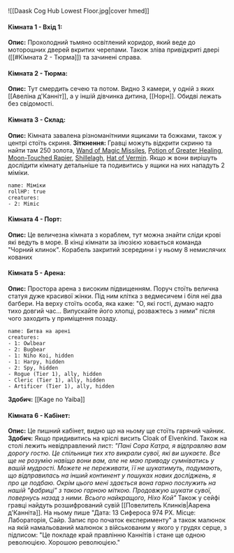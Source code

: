 ![[Daask Cog Hub Lowest Floor.jpg|cover hmed]]
#### Кімната 1 - Вхід 1:
**Опис:** Прохолодний тьмяно освітлений коридор, який веде до моторошних дверей вкритих черепами. Також зліва привідкриті двері ([[#Кімната 2 - Тюрма]]) та зачинені справа. 

#### Кімната 2 - Тюрма:
**Опис:** Тут смердить сечею та потом. Видно 3 камери, у одній з яких [[Авеліна д'Канніт]], а у іншій дівчинка дитина, [[Норн]]. Обидві лежать без свідомості.

#### Кімната 3 - Склад:
**Опис:** Кімната завалена різноманітними ящиками та божками, також у центрі стоїть скриня. 
**Зіткнення:** Гравці можуть відкрити скриню та найти там 250 золота, [Wand of Magic Missiles](https://www.dndbeyond.com/magic-items/4794-wand-of-magic-missiles), [Potion of Greater Healing](https://5e.tools/items.html#potion%20of%20greater%20healing_dmg), [Moon-Touched Rapier](https://5e.tools/items.html#moon-touched%20rapier_xge), [Shillelagh](https://5e.tools/spells.html#shillelagh_phb), [Hat of Vermin](https://5e.tools/items.html#hat%20of%20vermin_xge). Якщо ж вони вирішуть дослідити кімнату детальніше та подивитись у ящики на них нападуть 2 міміки.
```encounter 
name: Міміки
rollHP: true
creatures: 
- 2: Mimic 
```

#### Кімната 4 - Порт:
**Опис:** Це величезна кімната з кораблем, тут можна знайти сліди крові які ведуть в море. В кінці кімнати за ілюзією ховається команда "Чорний клинок". Корабель закритий зсередини і у ньому 8 немислячих кованих 

#### Кімната 5 - Арена:
**Опис:** Простора арена з високим підвищенням. Поруч стоїть велична статуя дуже красивої жінки. Під ним клітка з ведмесичем і біля неї два багбери. На верху стоїть особа, яка каже: "О, які гості, думаю надто тихо довгий час... Випускайте його хлопці, розважтесь з ними" після чого заходить у приміщення позаду.
```encounter 
name: Битва на арені
creatures: 
- 1: Owlbear 
- 2: Bugbear
- 1: Niho Koi, hidden
- 1: Harpy, hidden
- 2: Spy, hidden
- Rogue (Tier 1), ally, hidden
- Cleric (Tier 1), ally, hidden
- Artificer (Tier 1), ally, hidden
```
**Здобич:** [[Kage no Yaiba]] 

#### Кімната 6 - Кабінет:
**Опис:** Це пишний кабінет, видно що на ньому ще стоїть гарячий чайник. 
**Здобич:** Якщо придивитись на кріслі висить Cloak of Elvenkind. Також на столі лежить невідправлений лист: 
*"Пані Сора Катра, я відправляю вам дорогу гостю. Це спільниця тих хто викрали сувої, які ви шукаєте. Все ще не розумію навіщо вони вам, але не маю приводу сумніватись у вашій мудрості. Можете не переживати, її не шукатимуть, подумають, що відправилась на інший континент у пошуках нових досліджень, я про це подбаю. Окрім цього мені здається вона гарно послужить на нашій "фабриці" з такою гарною міткою. Продовжую шукати сувої, повернусь назад з ними.* 
*Всього найкращого, Ніхо Кой"*
Також у сейфі гравці найдуть розшифрований сувій [[Повелитель Клинків|Аарена д'Канніта]]. На ньому пише "Дата: 13 Сифероса 974 РХ. Місце: Лабораторія, Сайр. Запис про початок експерименту" а також малюнок на якій намальований малюнок з військованим у якого у грудях серце, з підписом: "Це покладе край правлінню Каннітів і стане ще одною революцією. Хорошою революцією."
